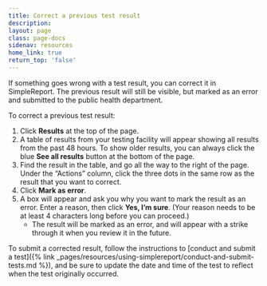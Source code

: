 ```yaml
---
title: Correct a previous test result
description:
layout: page
class: page-docs
sidenav: resources
home_link: true
return_top: 'false'
---
```


If something goes wrong with a test result, you can correct it in SimpleReport. The previous result will still be visible, but marked as an error and submitted to the public health department.

To correct a previous test result:
1. Click **Results** at the top of the page.
2. A table of results from your testing facility will appear showing all results from the past 48 hours. To show older results, you can always click the blue **See all results** button at the bottom of the page.
3. Find the result in the table, and go all the way to the right of the page. Under the “Actions” column, click the three dots in the same row as the result that you want to correct.
4. Click **Mark as error**.
5. A box will appear and ask you why you want to mark the result as an error. Enter a reason, then click **Yes, I’m sure**. (Your reason needs to be at least 4 characters long before you can proceed.)
   - The result will be marked as an error, and will appear with a strike through it when you review it in the future.

To submit a corrected result, follow the instructions to [conduct and submit a test]({% link _pages/resources/using-simplereport/conduct-and-submit-tests.md %}), and be sure to update the date and time of the test to reflect when the test originally occurred.